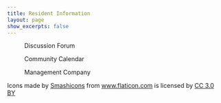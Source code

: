 ```yaml
---
title: Resident Information
layout: page
show_excerpts: false
---
```



<figure style="width: 256px" class="align-left">
<a href="https://portal.ejfrealestate.com/">
<img src="{{ '/images/discuss-issue.png' | absolute_url }}" alt="">
</a>
<figcaption>Discussion Forum</figcaption>
</figure> 

<figure style="width: 256px" class="align-left">
<a href="https://calendar.google.com/calendar/embed?src=ddoo8dlc241cqau8dbegusoan0%40group.calendar.google.com&ctz=America%2FNew_York">
<img src="{{ '/images/calendar.png' | absolute_url }}" alt="">
</a>
<figcaption>Community Calendar</figcaption>
</figure> 


<figure style="width: 256px" class="align-left">
<a href="https://portal.ejfrealestate.com/">
<img src="{{ '/images/dollar-symbol.png' | absolute_url }}" alt="">
</a>
<figcaption>Management Company</figcaption>
</figure> 

<p>
Icons made by <a href="https://www.flaticon.com/authors/smashicons" title="Smashicons">Smashicons</a> from <a href="https://www.flaticon.com/" 			    title="Flaticon">www.flaticon.com</a> is licensed by <a href="http://creativecommons.org/licenses/by/3.0/" 			    title="Creative Commons BY 3.0" target="_blank">CC 3.0 BY</a>
</p>
